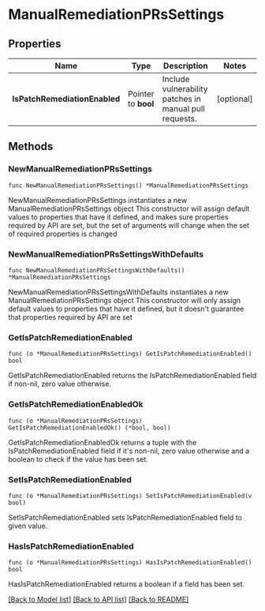 # ManualRemediationPRsSettings

## Properties

Name | Type | Description | Notes
------------ | ------------- | ------------- | -------------
**IsPatchRemediationEnabled** | Pointer to **bool** | Include vulnerability patches in manual pull requests. | [optional] 

## Methods

### NewManualRemediationPRsSettings

`func NewManualRemediationPRsSettings() *ManualRemediationPRsSettings`

NewManualRemediationPRsSettings instantiates a new ManualRemediationPRsSettings object
This constructor will assign default values to properties that have it defined,
and makes sure properties required by API are set, but the set of arguments
will change when the set of required properties is changed

### NewManualRemediationPRsSettingsWithDefaults

`func NewManualRemediationPRsSettingsWithDefaults() *ManualRemediationPRsSettings`

NewManualRemediationPRsSettingsWithDefaults instantiates a new ManualRemediationPRsSettings object
This constructor will only assign default values to properties that have it defined,
but it doesn't guarantee that properties required by API are set

### GetIsPatchRemediationEnabled

`func (o *ManualRemediationPRsSettings) GetIsPatchRemediationEnabled() bool`

GetIsPatchRemediationEnabled returns the IsPatchRemediationEnabled field if non-nil, zero value otherwise.

### GetIsPatchRemediationEnabledOk

`func (o *ManualRemediationPRsSettings) GetIsPatchRemediationEnabledOk() (*bool, bool)`

GetIsPatchRemediationEnabledOk returns a tuple with the IsPatchRemediationEnabled field if it's non-nil, zero value otherwise
and a boolean to check if the value has been set.

### SetIsPatchRemediationEnabled

`func (o *ManualRemediationPRsSettings) SetIsPatchRemediationEnabled(v bool)`

SetIsPatchRemediationEnabled sets IsPatchRemediationEnabled field to given value.

### HasIsPatchRemediationEnabled

`func (o *ManualRemediationPRsSettings) HasIsPatchRemediationEnabled() bool`

HasIsPatchRemediationEnabled returns a boolean if a field has been set.


[[Back to Model list]](../README.md#documentation-for-models) [[Back to API list]](../README.md#documentation-for-api-endpoints) [[Back to README]](../README.md)


